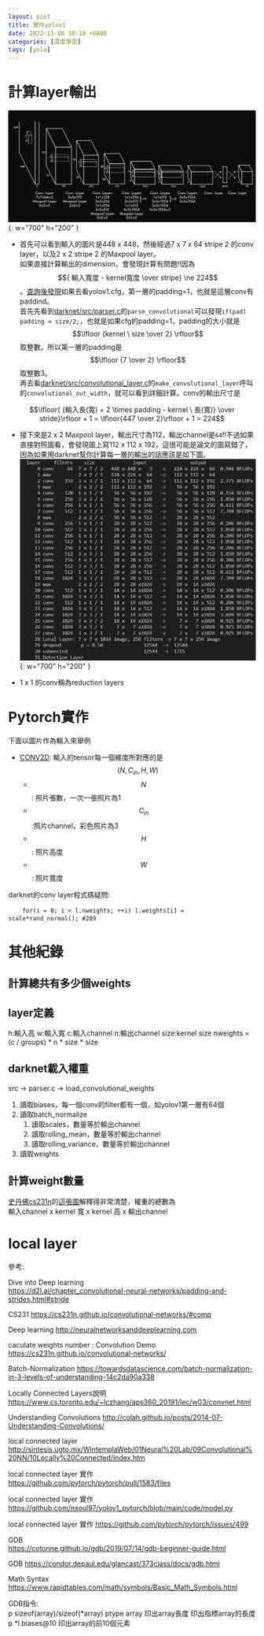 ```yaml
---
layout: post
title: 實作yolov1
date: 2022-11-08 10:18 +0800
categories: [深度學習]
tags: [yolo]
---
```

# 計算layer輸出
![image info](/assets/img/2022-11-08-10-22/yolov1_network.png){: w="700" h="200" }
* 首先可以看到輸入的圖片是448 x 448，然後經過7 x 7 x 64 stripe 2 的conv layer，以及2 x 2 stripe 2 的Maxpool layer。  
如果直接計算輸出的dimension，會發現計算有問題!!因為$${ 輸入寬度 - kernel寬度 \over stripe} \ne 224$$。[查詢後發現](https://stackoverflow.com/a/53929574)如果去看yolov1.cfg，第一層的padding=1，也就是這層conv有paddind。  
首先先看到[darknet/src/parser.c](https://github.com/pjreddie/darknet/blob/f6afaabcdf85f77e7aff2ec55c020c0e297c77f9/src/parser.c)的`parse_convolutional`可以發現`if(pad) padding = size/2;`，也就是如果cfg的padding=1，padding的大小就是$$\lfloor {kernel \ size \over 2} \rfloor$$ 取整數。所以第一層的padding是$$\lfloor {7 \over 2} \rfloor$$取整數3。  
再去看[darknet/src/convolutional_layer.c](https://github.com/pjreddie/darknet/blob/f6afaabcdf85f77e7aff2ec55c020c0e297c77f9/src/convolutional_layer.c)的`make_convolutional_layer`呼叫的`convolutional_out_width`，就可以看到詳細計算。conv的輸出尺寸是  

$$\lfloor{ {輸入長(寬) + 2 \times padding - kernel \ 長(寬)} \over stride}\rfloor + 1 = \lfloor{447 \over 2}\rfloor + 1 = 224$$

* 接下來是2 x 2 Maxpool layer，輸出尺寸為112，輸出channel是`64`!!不過如果直接對照圖看，會發現圖上寫112 x 112 x 192，這很可能是論文的圖寫錯了，因為如果用darknet幫你計算每一層的輸出的話應該是如下圖。
![image info](/assets/img/2022-11-08-10-22/yolov1_layer_detail.png){: w="700" h="200" }

* 1 x 1 的conv稱為reduction layers
# Pytorch實作
下面以圖片作為輸入來舉例
* [CONV2D](https://pytorch.org/docs/stable/generated/torch.nn.Conv2d.html?highlight=conv2d#conv2d): 輸入的tensor每一個維度所對應的是$$(N,C_{in},H,W)$$
  * $$N$$: 照片張數，一次一張照片為1
  * $$C_{in}$$:照片channel，彩色照片為3
  * $$H$$: 照片高度
  * $$W$$: 照片寬度

darknet的conv layer程式碼疑問:
```
    for(i = 0; i < l.nweights; ++i) l.weights[i] = scale*rand_normal(); #209
```


# 其他紀錄
## 計算總共有多少個weights

## layer定義
h:輸入高
w:輸入寬
c:輸入channel
n:輸出channel
size:kernel size
nweights = (c / groups) * n * size * size
## darknet載入權重
src -> parser.c -> load_convolutional_weights
1. 讀取biases，每一個conv的filter都有一個，如yolov1第一層有64個
2. 讀取batch_normalize
   1. 讀取scales，數量等於輸出channel
   2. 讀取rolling_mean，數量等於輸出channel
   3. 讀取rolling_variance，數量等於輸出channel
3. 讀取weights

## 計算weight數量
[史丹佛cs231n](https://cs231n.github.io/convolutional-networks/)的[這張圖](https://cs231n.github.io/assets/conv-demo/index.html)解釋得非常清楚，權重的總數為  
輸入channel x kernel 寬 x kernel 高 x 輸出channel


# local layer


參考:  

Dive into Deep learning  
https://d2l.ai/chapter_convolutional-neural-networks/padding-and-strides.html#stride  


CS231
https://cs231n.github.io/convolutional-networks/#comp  

Deep learning
http://neuralnetworksanddeeplearning.com

caculate weights number : Convolution Demo
https://cs231n.github.io/convolutional-networks/

Batch-Normalization
https://towardsdatascience.com/batch-normalization-in-3-levels-of-understanding-14c2da90a338

Locally Connected Layers說明
https://www.cs.toronto.edu/~lczhang/aps360_20191/lec/w03/convnet.html

Understanding Convolutions
http://colah.github.io/posts/2014-07-Understanding-Convolutions/

local connected layer
http://sintesis.ugto.mx/WintemplaWeb/01Neural%20Lab/09Convolutional%20NN/10Locally%20Connected/index.htm

local connected layer 實作
https://github.com/pytorch/pytorch/pull/1583/files

local connected layer 實作
https://github.com/nsoul97/yolov1_pytorch/blob/main/code/model.py

local connected layer 實作
https://github.com/pytorch/pytorch/issues/499



GDB  
https://cotonne.github.io/gdb/2019/07/14/gdb-beginner-guide.html  

GDB  https://condor.depaul.edu/glancast/373class/docs/gdb.html

Math Syntax
https://www.rapidtables.com/math/symbols/Basic_Math_Symbols.html

GDB指令:  
p sizeof(array)/sizeof(*array) ptype array 印出array長度
印出指標array的長度
p  *l.biases@10 印出array的前10個元素
